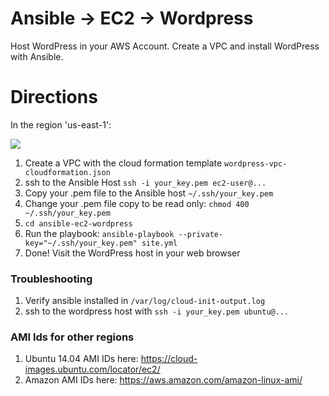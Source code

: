 # Ansible -> EC2 -> Wordpress

Host WordPress in your AWS Account. Create a VPC and install WordPress with Ansible.

# Directions

In the region 'us-east-1':

<a href="https://console.aws.amazon.com/cloudformation/home?#/stacks/new?&templateURL=https://raw.githubusercontent.com/fishhelper/ansible-ec2-wordpress/master/wordpress-vpc-cloudformation.json" target="_blank"><img src="https://s3.amazonaws.com/cloudformation-examples/cloudformation-launch-stack.png"></a>

1. Create a VPC with the cloud formation template ```wordpress-vpc-cloudformation.json```
1. ssh to the Ansible Host `ssh -i your_key.pem ec2-user@...`
1. Copy your .pem file to the Ansible host ```~/.ssh/your_key.pem```
1. Change your .pem file copy to be read only: ```chmod 400 ~/.ssh/your_key.pem```
1. ```cd ansible-ec2-wordpress```
1. Run the playbook: ```ansible-playbook --private-key="~/.ssh/your_key.pem" site.yml ```
1. Done! Visit the WordPress host in your web browser

### Troubleshooting

1. Verify ansible installed in ```/var/log/cloud-init-output.log```
1. ssh to the wordpress host with ```ssh -i your_key.pem ubuntu@...```

### AMI Ids for other regions
1. Ubuntu 14.04 AMI IDs here: https://cloud-images.ubuntu.com/locator/ec2/
1. Amazon AMI IDs here: https://aws.amazon.com/amazon-linux-ami/
